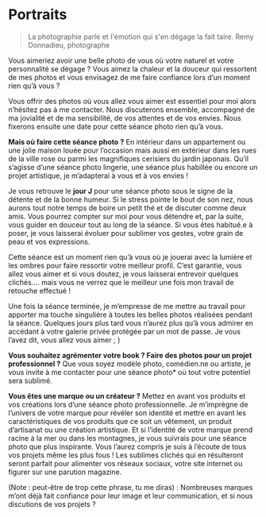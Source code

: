# Portraits

> La photographie parle et l'émotion qui s'en dégage la fait taire.
Remy Donnadieu, photographe

Vous aimeriez avoir une belle photo de vous où votre naturel et votre personnalité se
dégage ? Vous aimez la chaleur et la douceur qui ressortent de mes photos et vous
envisagez de me faire confiance lors d’un moment rien qu’à vous ?

Vous offrir des photos où vous allez vous aimer est essentiel pour moi alors n’hésitez pas à
me contacter. Nous discuterons ensemble, accompagné de ma jovialité et de ma sensibilité,
de vos attentes et de vos envies. Nous fixerons ensuite une date pour cette séance photo
rien qu’à vous.

**Mais où faire cette séance photo ?** En intérieur dans un appartement ou une jolie maison
louée pour l’occasion mais aussi en extérieur dans les rues de la ville rose ou parmi les
magnifiques cerisiers du jardin japonais. Qu’il s’agisse d’une séance photo lingerie, une
séance plus habillée ou encore un projet artistique, je m’adapterai à vous et à vos envies !

Je vous retrouve le **jour J** pour une séance photo sous le signe de la détente et de la bonne
humeur. Si le stress pointe le bout de son nez, nous aurons tout notre temps de boire un
petit thé et de discuter comme deux amis. Vous pourrez compter sur moi pour vous détendre
et, par la suite, vous guider en douceur tout au long de la séance.
Si vous êtes habitué.e à poser, je vous laisserai évoluer pour sublimer vos gestes, votre
grain de peau et vos expressions.

Cette séance est un moment rien qu’à vous où je jouerai avec la lumière et les ombres pour
faire ressortir votre meilleur profil. C’est garantie, vous allez vous aimer et si vous doutez, je
vous laisserai entrevoir quelques clichés…. mais vous ne verrez que le meilleur une fois mon
travail de retouche effectué !

Une fois la séance terminée, je m’empresse de me mettre au travail pour apporter ma touche
singulière à toutes les belles photos réalisées pendant la séance. Quelques jours plus tard
vous n’aurez plus qu’à vous admirer en accédant à votre galerie privée protégée par un mot
de passe.
Je vous l’avez dit, vous allez vous aimer ; )

**Vous souhaitez agrémenter votre book ? Faire des photos pour un projet
professionnel ?** Que vous soyez modèle photo, comédien.ne ou artiste, je vous invite à me
contacter pour une séance photo* où tout votre potentiel sera sublimé.

**Vous êtes une marque ou un créateur ?** Mettez en avant vos produits et vos créations lors
d’une séance photo professionnelle. Je m’imprègne de l’univers de votre marque pour
révéler son identité et mettre en avant les caractéristiques de vos produits que ce soit un
vêtement, un produit d’artisanat ou une création artistique.
Et si l’identité de votre marque prend racine à la mer ou dans les montagnes, je vous suivrais
pour une séance photo que plus inspirante. Vous l’aurez compris je suis à l’écoute de tous
vos projets même les plus fous !
Les sublimes clichés qui en résulteront seront parfait pour alimenter vos réseaux sociaux,
votre site internet ou figurer sur une parution magazine.

(Note : peut-être de trop cette phrase, tu me diras) :
Nombreuses marques m’ont déjà fait confiance pour leur image et leur communication, et si
nous discutions de vos projets ?